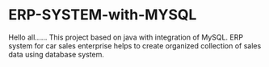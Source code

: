 # ERP-SYSTEM-with-MYSQL
Hello all...... This project based on java with integration of MySQL. 
ERP system for car sales enterprise helps to create organized collection of sales data using database system.
